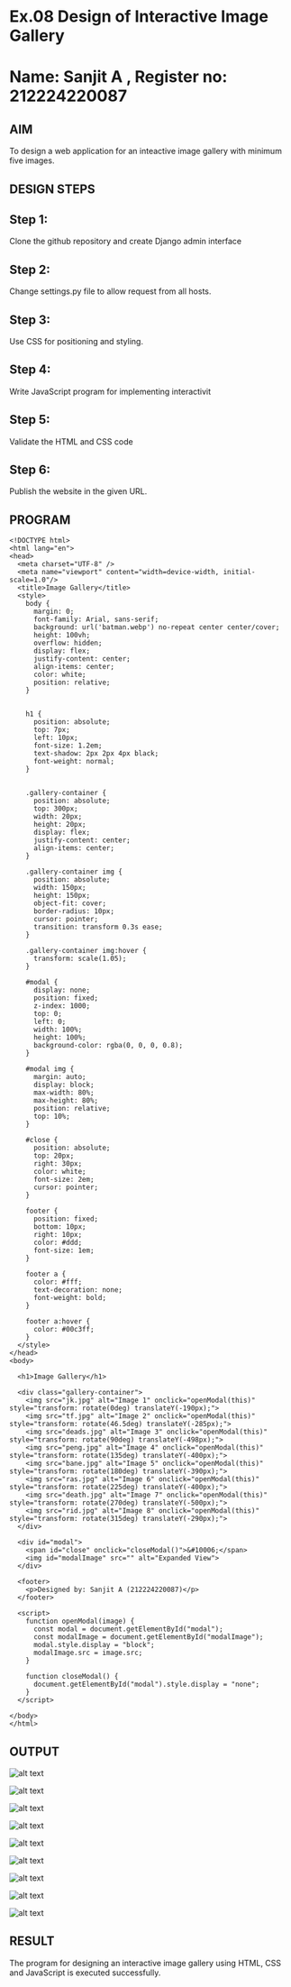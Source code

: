 # Ex.08 Design of Interactive Image Gallery
# Name: Sanjit A , Register no: 212224220087
## AIM
  To design a web application for an inteactive image gallery with minimum five images.

## DESIGN STEPS

## Step 1:

Clone the github repository and create Django admin interface

## Step 2:

Change settings.py file to allow request from all hosts.

## Step 3:

Use CSS for positioning and styling.

## Step 4:

Write JavaScript program for implementing interactivit

## Step 5:

Validate the HTML and CSS code

## Step 6:

Publish the website in the given URL.

## PROGRAM

```
<!DOCTYPE html>
<html lang="en">
<head>
  <meta charset="UTF-8" />
  <meta name="viewport" content="width=device-width, initial-scale=1.0"/>
  <title>Image Gallery</title>
  <style>
    body {
      margin: 0;
      font-family: Arial, sans-serif;
      background: url('batman.webp') no-repeat center center/cover;
      height: 100vh;
      overflow: hidden;
      display: flex;
      justify-content: center;
      align-items: center;
      color: white;
      position: relative;
    }

    
    h1 {
      position: absolute;
      top: 7px;
      left: 10px;
      font-size: 1.2em;
      text-shadow: 2px 2px 4px black;
      font-weight: normal; 
    }

    
    .gallery-container {
      position: absolute;
      top: 300px; 
      width: 20px;  
      height: 20px;
      display: flex;
      justify-content: center;
      align-items: center;
    }

    .gallery-container img {
      position: absolute;
      width: 150px;  
      height: 150px;
      object-fit: cover;
      border-radius: 10px;
      cursor: pointer;
      transition: transform 0.3s ease;
    }

    .gallery-container img:hover {
      transform: scale(1.05); 
    }

    #modal {
      display: none;
      position: fixed;
      z-index: 1000;
      top: 0;
      left: 0;
      width: 100%;
      height: 100%;
      background-color: rgba(0, 0, 0, 0.8);
    }

    #modal img {
      margin: auto;
      display: block;
      max-width: 80%;
      max-height: 80%;
      position: relative;
      top: 10%;
    }

    #close {
      position: absolute;
      top: 20px;
      right: 30px;
      color: white;
      font-size: 2em;
      cursor: pointer;
    }

    footer {
      position: fixed;
      bottom: 10px;
      right: 10px;
      color: #ddd;
      font-size: 1em;
    }

    footer a {
      color: #fff;
      text-decoration: none;
      font-weight: bold;
    }

    footer a:hover {
      color: #00c3ff;
    }
  </style>
</head>
<body>

  <h1>Image Gallery</h1>

  <div class="gallery-container">
    <img src="jk.jpg" alt="Image 1" onclick="openModal(this)" style="transform: rotate(0deg) translateY(-190px);">
    <img src="tf.jpg" alt="Image 2" onclick="openModal(this)" style="transform: rotate(46.5deg) translateY(-285px);">
    <img src="deads.jpg" alt="Image 3" onclick="openModal(this)" style="transform: rotate(90deg) translateY(-498px);">
    <img src="peng.jpg" alt="Image 4" onclick="openModal(this)" style="transform: rotate(135deg) translateY(-400px);">
    <img src="bane.jpg" alt="Image 5" onclick="openModal(this)" style="transform: rotate(180deg) translateY(-390px);">
    <img src="ras.jpg" alt="Image 6" onclick="openModal(this)" style="transform: rotate(225deg) translateY(-400px);">
    <img src="death.jpg" alt="Image 7" onclick="openModal(this)" style="transform: rotate(270deg) translateY(-500px);">
    <img src="rid.jpg" alt="Image 8" onclick="openModal(this)" style="transform: rotate(315deg) translateY(-290px);">
  </div>

  <div id="modal">
    <span id="close" onclick="closeModal()">&#10006;</span>
    <img id="modalImage" src="" alt="Expanded View">
  </div>

  <footer>
    <p>Designed by: Sanjit A (212224220087)</p>
  </footer>

  <script>
    function openModal(image) {
      const modal = document.getElementById("modal");
      const modalImage = document.getElementById("modalImage");
      modal.style.display = "block";
      modalImage.src = image.src;
    }

    function closeModal() {
      document.getElementById("modal").style.display = "none";
    }
  </script>

</body>
</html>

```

## OUTPUT

![alt text](<Screenshot 2025-05-03 153312.png>)

![alt text](<Screenshot 2025-05-03 153406.png>)

![alt text](<Screenshot 2025-05-03 153428.png>)

![alt text](<Screenshot 2025-05-03 153445.png>)

![alt text](<Screenshot 2025-05-03 153501.png>)

![alt text](<Screenshot 2025-05-03 153514.png>)

![alt text](<Screenshot 2025-05-03 153530.png>)

![alt text](<Screenshot 2025-05-03 153545.png>)

![alt text](<Screenshot 2025-05-03 153555.png>)

## RESULT
  The program for designing an interactive image gallery using HTML, CSS and JavaScript is executed successfully.
